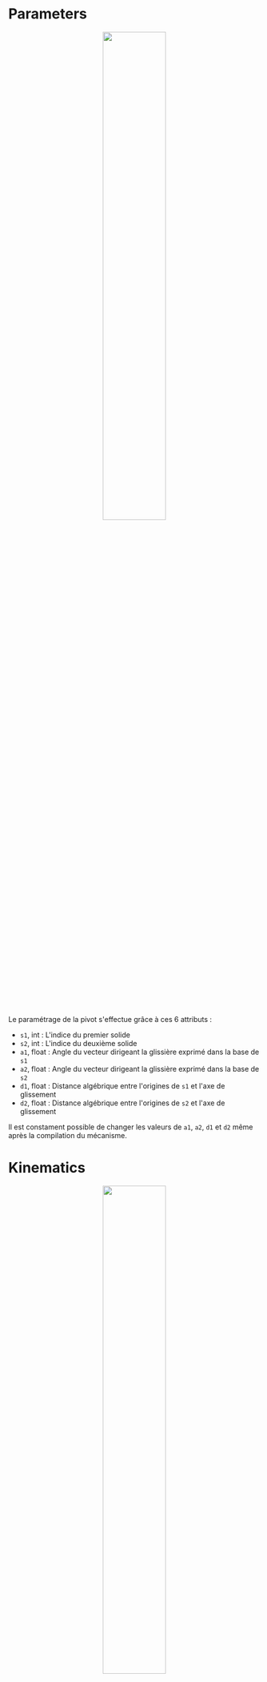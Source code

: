 # Parameters

<p align="center" width="100%">
    <img width="50%" src="https://user-images.githubusercontent.com/93446869/180998717-29c55798-3157-4605-a70c-5fc98c37d6d7.svg">
</p>

Le paramétrage de la pivot s'effectue grâce à ces 6 attributs :

- `s1`, int : L'indice du premier solide
- `s2`, int : L'indice du deuxième solide
- `a1`, float : Angle du vecteur dirigeant la glissière exprimé dans la base de `s1`
- `a2`, float : Angle du vecteur dirigeant la glissière exprimé dans la base de `s2`
- `d1`, float : Distance algébrique entre l'origines de `s1` et l'axe de glissement
- `d2`, float : Distance algébrique entre l'origines de `s2` et l'axe de glissement

Il est constament possible de changer les valeurs de `a1`, `a2`, `d1` et `d2` même après la compilation du mécanisme. 

# Kinematics


<p align="center" width="100%">
    <img width="50%" src="https://user-images.githubusercontent.com/93446869/180998713-5b020132-4f86-447d-b9d5-7e28a1be30cd.svg">
</p>

- `delta`, 1darray : Valeurs successives de la distance algébrique de l'origine de `s2` par rapport à celle de `s1` le long de l'axe de glissement

`s1` est la référence : c'est par rapport à lui que la valeur de glissement est exprimée. Le pilotage d'une liaison glissière permet de fixer l'attribut `delta`.
